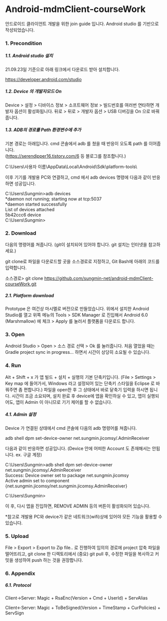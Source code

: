 # Android-mdmClient-courseWork

안드로이드 클라이언트 개발을 위한 join guide 입니다. Android studio 를 기반으로 작성되었습니다.

### 1. Precondition

##### 1.1. Android studio 설치

21.09.23일 기준으로 아래 링크에서 다운로드 받아 설치합니다.

https://developer.android.com/studio

##### 1.2. Device 의 개발자모드 On

Device > 설정 > 디바이스 정보 > 소프트웨어 정보 > 빌드번호를 여러번 연타하면 개발자 옵션이 활성화됩니다. 뒤로 > 뒤로 > 개발자 옵션 > USB 디버깅을 On 으로 바꿔줍니다.

##### 1.3. ADB의 경로를 Path 환경변수에 추가

기본 경로는 아래입니다. cmd 콘솔에서 adb 를 쳤을 때 반응이 오도록 path 를 이어줍니다. <br>
(https://serendipper16.tistory.com/6 등 블로그를 참조합니다.)

C:\Users\사용자 이름\AppData\Local\Android\Sdk\platform-tools\

이후 기기를 개발용 PC와 연결하고, cmd 에서 adb devices 명령에 다음과 같이 반응하면 성공입니다.

C:\Users\Sungmin>adb devices <br>
*daemon not running; starting now at tcp:5037 <br>
*daemon started successfully <br>
List of devices attached <br>
5b42ccc6   device <br>
C:\Users\Sungmin>

### 2. Download

다음의 명령어를 쳐줍니다. (git이 설치되어 있어야 합니다. git 설치는 인터넷을 참고하세요.)

git clone로 파일을 다운로드할 곳을 소스경로로 지정하고, Git Bash에 아래의 코드를 입력합니다.

소스경로> git clone https://github.com/sungmin-net/android-mdmClient-courseWork.git

##### 2.1. Platform download

Prototype 은 여건상 마시멜로 버전으로 만들었습니다. 위에서 설치한 Android Studio를 열고 위쪽 메뉴의 Tools > SDK Manager 로 진입해서 Android 6.0 (Marshmallow) 에 체크 > Apply 를 눌러서 플랫폼을 다운로드 합니다.

### 3. Open

Android Studio > Open > 소스 경로 선택 > Ok 를 눌러줍니다. 처음 열었을 때는 Gradle project sync in progress... 하면서 시간이 상당히 소요될 수 있습니다.

### 4. Run

Alt + Shift + x 가 앱 빌드 + 설치 + 실행의 기본 단축키입니다. (File > Settings > Key map 에 들어가서, Windows 라고 설정되어 있는 단축키 스타일을 Eclipse 로 바꿔주면 좀 편합니다.) 파일을 open한 후 그 상태에서 바로 닽축기 입력을 하시면 됩니다. 시간이 조금 소요되며, 설치 완료 후 device에 앱을 확인하실 수 있고, 앱이 실행되어도, 앱이 Admin 이 아니므로 기기 제어를 할 수 없습니다.

##### 4.1. Admin 설정

Device 가 연결된 상태에서 cmd 콘솔에 다음의 adb 명령어를 쳐줍니다.

adb shell dpm set-device-owner net.sungmin.jicomsy/.AdminReceiver

다음과 같이 반응하면 성공입니다. (Device 안에 어떠한 Account 도 존재해서는 안됩니다. ex. 구글 계정)

C:\Users\Sungmin>adb shell dpm set-device-owner net.sungmin.jicomsy/.AdminReceiver <br>
Success: Device owner set to package net.sungmin.jicomsy <br>
Active admin set to component {net.sungmin.jicomsy/net.sungmin.jicomsy.AdminReceiver} <br>

C:\Users\Sungmin>

이 후, 다시 앱을 진입하면, REMOVE ADMIN 등의 버튼이 활성화되어 있습니다.

*참고로 개발용 PC와 device가 같은 네트워크(wifi)상에 있어야 모든 기능을 활용할 수 있습니다.

### 5. Upload

File > Export > Export to Zip file.. 로 진행하여 임의의 경로에 project 압축 파일을 떨어뜨리고, git clone 한 디렉토리에서 (중요) git pull 후, 수정한 파일을 복사하고 커밋을 생성하여 push 하는 것을 권장합니다.

### 6. Appendix

##### 6.1. Protocol

Client→Server: Magic + RsaEnc(Version + Cmd + UserId) + ServAlias

Client←Server: Magic + ToBeSigned(Version + TimeStamp + CurPolicies) + ServSign
